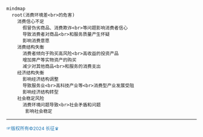 
```mermaid
mindmap
  root(消费环境差<br>的危害)
    消费信心不足
      假冒伪劣商品、消费欺诈<br>等问题影响消费者信心
      导致消费者对商品<br>和服务质量产生怀疑
      影响消费意愿
    消费结构失衡
      消费者倾向于购买高风险<br>高收益的投资产品
      增加房产等实物资产的购买
      减少对其他商品<br>和服务的消费支出
    经济结构失衡
      影响经济结构调整
      导致服务业<br>高科技产业等<br>消费型产业发展受阻
      影响经济结构转型
    社会稳定风险
      消费环境问题导致<br>社会矛盾和问题
       影响社会稳定
```
---
<span style="color:#1f77b4; font-weight:; font-size:12px;">☞版权所有©2024 长征♛</span>